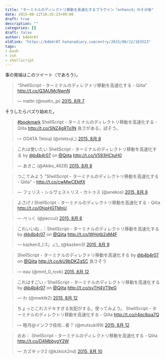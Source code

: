 ```yaml
---
title: "ターミナルのディレクトリ移動を高速化するプラグイン「enhancd」のその後"
date: 2015-08-12T18:35:23+09:00
draft: true
description: ""
categories: []
draft: false
author: b4b4r07
oldlink: "https://b4b4r07.hatenadiary.com/entry/2015/08/12/183523"
tags:
- bash
- zsh
- shellscript
---
```


事の発端はこのツイート（であろう）。

<blockquote class="twitter-tweet" lang="ja"><p lang="ja" dir="ltr">“ShellScript - ターミナルのディレクトリ移動を高速化する - Qiita” <a href="http://t.co/Q3AUMcNwnN">http://t.co/Q3AUMcNwnN</a></p>&mdash; mattn (@mattn_jp) <a href="https://twitter.com/mattn_jp/status/629606937139679232">2015, 8月 7</a></blockquote> <script async src="//platform.twitter.com/widgets.js" charset="utf-8"></script>

そうしたらバズり始めた。

<blockquote class="twitter-tweet" data-cards="hidden" lang="ja"><p lang="ja" dir="ltr"><a href="https://twitter.com/hashtag/bookmark?src=hash">#bookmark</a> ShellScript - ターミナルのディレクトリ移動を高速化する - Qiita <a href="http://t.co/SNZ4gRTo1N">http://t.co/SNZ4gRTo1N</a> 良さがある。試そう。</p>&mdash; OGATA Tetsuji (@xtetsuji_) <a href="https://twitter.com/xtetsuji_/status/629834467046215680">2015, 8月 8</a></blockquote> <script async src="//platform.twitter.com/widgets.js" charset="utf-8"></script>

<blockquote class="twitter-tweet" data-cards="hidden" lang="ja"><p lang="ja" dir="ltr">これは使いたい&#10;ShellScript - ターミナルのディレクトリ移動を高速化する by <a href="https://twitter.com/b4b4r07">@b4b4r07</a> on <a href="https://twitter.com/Qiita">@Qiita</a> <a href="http://t.co/V593HCtuH0">http://t.co/V593HCtuH0</a></p>&mdash; あきこ (@Akiko_4628) <a href="https://twitter.com/Akiko_4628/status/629837248733679616">2015, 8月 8</a></blockquote> <script async src="//platform.twitter.com/widgets.js" charset="utf-8"></script>

<blockquote class="twitter-tweet" data-cards="hidden" lang="ja"><p lang="ja" dir="ltr">つこてみよう &quot;ShellScript - ターミナルのディレクトリ移動を高速化する - Qiita&quot; - <a href="http://t.co/cwMwCEktfX">http://t.co/cwMwCEktfX</a></p>&mdash; フェリス・シルヴェストリス・カトゥス (@anekos) <a href="https://twitter.com/anekos/status/629870311949754368">2015, 8月 8</a></blockquote> <script async src="//platform.twitter.com/widgets.js" charset="utf-8"></script>

<blockquote class="twitter-tweet" data-cards="hidden" lang="ja"><p lang="ja" dir="ltr">よさげ / ShellScript - ターミナルのディレクトリ移動を高速化する - Qiita <a href="http://t.co/0hjpHGTMnU">http://t.co/0hjpHGTMnU</a></p>&mdash; ぺっく (@peccul) <a href="https://twitter.com/peccul/status/629951168785985536">2015, 8月 8</a></blockquote> <script async src="//platform.twitter.com/widgets.js" charset="utf-8"></script>

<blockquote class="twitter-tweet" data-cards="hidden" lang="ja"><p lang="ja" dir="ltr">これいいね…｜ShellScript - ターミナルのディレクトリ移動を高速化する by <a href="https://twitter.com/b4b4r07">@b4b4r07</a> on <a href="https://twitter.com/Qiita">@Qiita</a> <a href="http://t.co/WHotb2sM4F">http://t.co/WHotb2sM4F</a></p>&mdash; kazken3_(:3」∠)_ (@kazken3) <a href="https://twitter.com/kazken3/status/630235488192847872">2015, 8月 9</a></blockquote> <script async src="//platform.twitter.com/widgets.js" charset="utf-8"></script>

<blockquote class="twitter-tweet" data-cards="hidden" lang="ja"><p lang="ja" dir="ltr">ShellScript - ターミナルのディレクトリ移動を高速化する by <a href="https://twitter.com/b4b4r07">@b4b4r07</a> on <a href="https://twitter.com/Qiita">@Qiita</a> <a href="http://t.co/kU9bDKZgSC">http://t.co/kU9bDKZgSC</a>&#10;良さそう</p>&mdash; eau (@mint_0_rook) <a href="https://twitter.com/mint_0_rook/status/631326132105646081">2015, 8月 12</a></blockquote> <script async src="//platform.twitter.com/widgets.js" charset="utf-8"></script>

<blockquote class="twitter-tweet" data-cards="hidden" lang="ja"><p lang="ja" dir="ltr">これはすごい／ShellScript - ターミナルのディレクトリ移動を高速化する by <a href="https://twitter.com/b4b4r07">@b4b4r07</a> on <a href="https://twitter.com/Qiita">@Qiita</a> <a href="http://t.co/syTH4VT9eG">http://t.co/syTH4VT9eG</a></p>&mdash; わ (@mwktk2) <a href="https://twitter.com/mwktk2/status/631378345691746305">2015, 8月 12</a></blockquote> <script async src="//platform.twitter.com/widgets.js" charset="utf-8"></script>

<blockquote class="twitter-tweet" data-cards="hidden" lang="ja"><p lang="ja" dir="ltr">ちょっとこれステキすぎる気配がする。使ってみよう。&#10;ShellScript - ターミナルのディレクトリ移動を高速化する - Qiita&#10;<a href="http://t.co/r4qclbsa7Q">http://t.co/r4qclbsa7Q</a></p>&mdash; 睦月@インフラ技術…者？ (@mutsuki99) <a href="https://twitter.com/mutsuki99/status/631341614493929472">2015, 8月 12</a></blockquote> <script async src="//platform.twitter.com/widgets.js" charset="utf-8"></script>

<blockquote class="twitter-tweet" data-cards="hidden" lang="ja"><p lang="ja" dir="ltr">おお｜ ShellScript - ターミナルのディレクトリ移動を高速化する - Qiita&#10;<a href="http://t.co/D4MbbygY2W">http://t.co/D4MbbygY2W</a></p>&mdash; カズキック2 (@kzkick2nd) <a href="https://twitter.com/kzkick2nd/status/630721390937640960">2015, 8月 10</a></blockquote> <script async src="//platform.twitter.com/widgets.js" charset="utf-8"></script>

